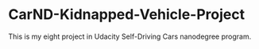 # CarND-Kidnapped-Vehicle-Project
This is my eight project in Udacity Self-Driving Cars nanodegree program.
